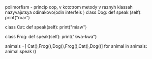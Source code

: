 polimorfism  - princip oop, v kototrom metody v raznyh klassah nazyvajutsya odinakovo(odin interfeis )
class Dog:
    def speak (self):
        print("roar")

class Cat:
    def speak(self):
        print("miaw")

class Frog:
    def speak(self):
        print("kwa-kwa")

animals  =[ Cat(),Frog(),Dog(),Frog(),Cat(),Dog()]
for animal in animals:
    animal.speak ()

